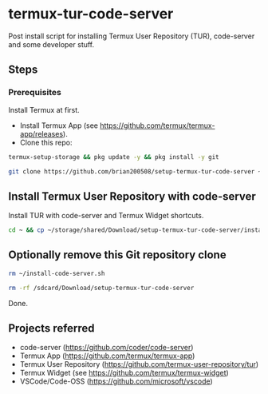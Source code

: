 # termux-tur-code-server
Post install script for installing Termux User Repository (TUR), code-server and some developer stuff.

## Steps
### Prerequisites
Install Termux at first.
- Install Termux App (see https://github.com/termux/termux-app/releases).
- Clone this repo:

```bash
termux-setup-storage && pkg update -y && pkg install -y git
```

```bash
git clone https://github.com/brian200508/setup-termux-tur-code-server ~/storage/shared/Download/setup-termux-tur-code-server
```

## Install Termux User Repository with code-server
Install TUR with code-server and Termux Widget shortcuts.

```bash
cd ~ && cp ~/storage/shared/Download/setup-termux-tur-code-server/install-code-server.sh . &&  chmod +x ~/install-code-server.sh && ./install-code-server.sh
```

## Optionally remove this Git repository clone

```bash
rm ~/install-code-server.sh
```

```bash
rm -rf /sdcard/Download/setup-termux-tur-code-server
```

Done.

## Projects referred
 - code-server (https://github.com/coder/code-server)
 - Termux App (https://github.com/termux/termux-app)
 - Termux User Repository (https://github.com/termux-user-repository/tur)
 - Termux Widget (see https://github.com/termux/termux-widget)
 - VSCode/Code-OSS (https://github.com/microsoft/vscode)
